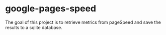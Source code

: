 # google-pages-speed
The goal of this project is to retrieve metrics from pageSpeed and save the results to a sqlite database.
